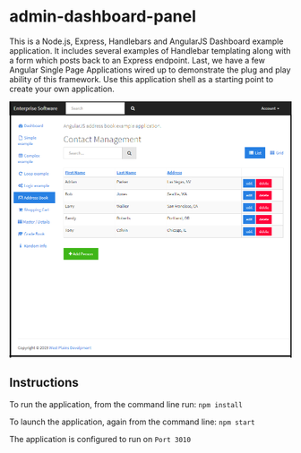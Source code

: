 # admin-dashboard-panel

This is a Node.js, Express, Handlebars and AngularJS Dashboard example application. It includes several examples of Handlebar templating along with a form which posts back to an Express endpoint. Last, we have a few Angular Single Page Applications wired up to demonstrate the plug and play ability of this framework. Use this application shell as a starting point to create your own application.

![alt text](example.PNG "SPA Demo")

## Instructions

To run the application, from the command line run:
`npm install`

To launch the application, again from the command line:
`npm start`

The application is configured to run on `Port 3010`
